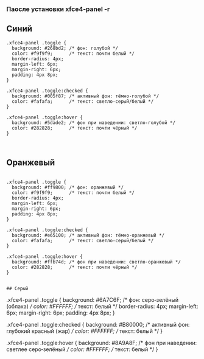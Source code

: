 ### Паосле установки  xfce4-panel -r
## Синий 
```
.xfce4-panel .toggle {
  background: #268bd2; /* фон: голубой */
  color: #f9f9f9;      /* текст: почти белый */
  border-radius: 4px;
  margin-left: 6px;
  margin-right: 6px;
  padding: 4px 8px;
}

.xfce4-panel .toggle:checked {
  background: #005f87; /* активный фон: тёмно‑голубой */
  color: #fafafa;      /* текст: светло‑серый/белый */
}

.xfce4-panel .toggle:hover {
  background: #5dade2; /* фон при наведении: светло‑голубой */
  color: #282828;      /* текст: почти чёрный */
}

 
```
## Оранжевый
```

.xfce4-panel .toggle {
  background: #ff9800; /* фон: оранжевый */
  color: #f9f9f9;      /* текст: почти белый */
  border-radius: 4px;
  margin-left: 6px;
  margin-right: 6px;
  padding: 4px 8px;
}

.xfce4-panel .toggle:checked {
  background: #e65100; /* активный фон: тёмно‑оранжевый */
  color: #fafafa;      /* текст: светло‑серый/белый */
}

.xfce4-panel .toggle:hover {
  background: #ffb74d; /* фон при наведении: светло‑оранжевый */
  color: #282828;      /* текст: почти чёрный */
}
```
```

## Серый
```
.xfce4-panel .toggle {
  background: #6A7C6F; /* фон: серо‑зелёный (облака) */
  color: #FFFFFF;      /* текст: белый */
  border-radius: 4px;
  margin-left: 6px;
  margin-right: 6px;
  padding: 4px 8px;
}

.xfce4-panel .toggle:checked {
  background: #B80000; /* активный фон: глубокий красный (жар) */
  color: #FFFFFF;      /* текст: белый */
}

.xfce4-panel .toggle:hover {
  background: #8A9A8F; /* фон при наведении: светлее серо‑зелёный */
  color: #FFFFFF;      /* текст: белый */
}
```
